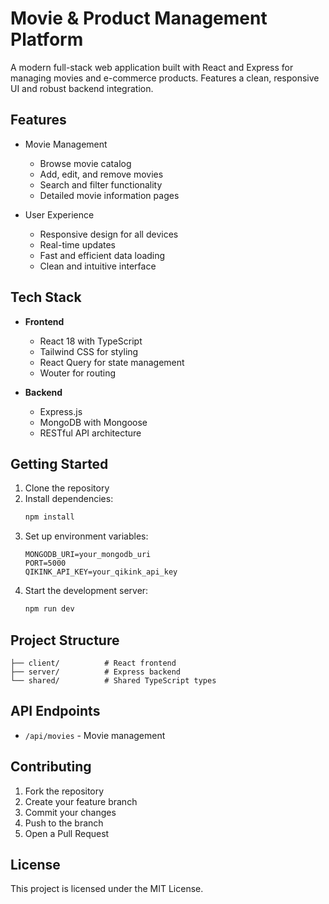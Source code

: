 
# Movie & Product Management Platform

A modern full-stack web application built with React and Express for managing movies and e-commerce products. Features a clean, responsive UI and robust backend integration.

## Features

- Movie Management
  - Browse movie catalog
  - Add, edit, and remove movies
  - Search and filter functionality
  - Detailed movie information pages

- User Experience
  - Responsive design for all devices
  - Real-time updates
  - Fast and efficient data loading
  - Clean and intuitive interface

## Tech Stack

- **Frontend**
  - React 18 with TypeScript
  - Tailwind CSS for styling
  - React Query for state management
  - Wouter for routing

- **Backend**
  - Express.js
  - MongoDB with Mongoose
  - RESTful API architecture

## Getting Started

1. Clone the repository
2. Install dependencies:
   ```bash
   npm install
   ```
3. Set up environment variables:
   ```env
   MONGODB_URI=your_mongodb_uri
   PORT=5000
   QIKINK_API_KEY=your_qikink_api_key
   ```
4. Start the development server:
   ```bash
   npm run dev
   ```

## Project Structure

```
├── client/          # React frontend
├── server/          # Express backend
└── shared/          # Shared TypeScript types
```

## API Endpoints

- `/api/movies` - Movie management


## Contributing

1. Fork the repository
2. Create your feature branch
3. Commit your changes
4. Push to the branch
5. Open a Pull Request

## License

This project is licensed under the MIT License.
